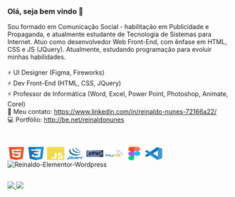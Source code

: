 <link rel="stylesheet" href="https://cdn.jsdelivr.net/gh/devicons/devicon@latest/devicon.min.css">

### Olá, seja bem vindo 👋

Sou formado em Comunicação Social - habilitação em Publicidade e Propaganda, e atualmente estudante de Tecnologia de Sistemas para Internet.
Atuo como desenvolvedor Web Front-End, com ênfase em HTML, CSS e JS (JQuery). Atualmente, estudando programação para evoluir minhas habilidades.
<br /><br />
⚡ UI Designer (Figma, Fireworks)<br />
⚡ Dev Front-End (HTML, CSS, JQuery)<br />
⚡ Professor de Informática (Word, Excel, Power Point, Photoshop, Animate, Corel)<br />
💬 Meu contato: https://www.linkedin.com/in/reinaldo-nunes-72166a22/<br />
💻 Portfólio: http://be.net/reinaldonunes

##

<div style="display: inline_block"><br>
  <img align="center" alt="Reinaldo-HTML" height="30" width="40" src="https://raw.githubusercontent.com/devicons/devicon/master/icons/html5/html5-original.svg">
  <img align="center" alt="Reinaldo-CSS" height="30" width="40" src="https://raw.githubusercontent.com/devicons/devicon/master/icons/css3/css3-original.svg">
  <img align="center" alt="Reinaldo-Js" height="30" width="40" src="https://raw.githubusercontent.com/devicons/devicon/master/icons/javascript/javascript-plain.svg">
  <img align="center" alt="Reinaldo-JQuery" height="30" width="40" src="https://raw.githubusercontent.com/devicons/devicon/9f4f5cdb393299a81125eb5127929ea7bfe42889/icons/jquery/jquery-plain-wordmark.svg">
  <img align="center" alt="Reinaldo-Php" height="30" width="40" src="https://raw.githubusercontent.com/devicons/devicon/9f4f5cdb393299a81125eb5127929ea7bfe42889/icons/php/php-original.svg">
  <img align="center" alt="Reinaldo-MySql" height="30" width="40" src="https://raw.githubusercontent.com/devicons/devicon/9f4f5cdb393299a81125eb5127929ea7bfe42889/icons/mysql/mysql-original-wordmark.svg">
   
  <img align="center" alt="Reinaldo-Figma" height="30" width="40" src="https://raw.githubusercontent.com/devicons/devicon/9f4f5cdb393299a81125eb5127929ea7bfe42889/icons/figma/figma-original.svg">
  
   <img align="center" alt="Reinaldo-VS-Code" height="30" width="40" src="https://raw.githubusercontent.com/devicons/devicon/9f4f5cdb393299a81125eb5127929ea7bfe42889/icons/vscode/vscode-original.svg">
  
  <img align="center" alt="Reinaldo-Elementor-Wordpress" height="30" width="32" src="https://www.isnotdown.pt/assets/pics/elementor.png">
  
  
</div>

##

<div>
  <a href="https://github.com/reinaldonunes">
  <img height="180em" src="https://github-readme-stats.vercel.app/api?username=reinaldonunes&show_icons=true&theme=dracula&include_all_commits=true&count_private=true"/>
  <img height="180em" src="https://github-readme-stats.vercel.app/api/top-langs/?username=reinaldonunes&layout=compact&langs_count=7&theme=dracula"/>
</div>
